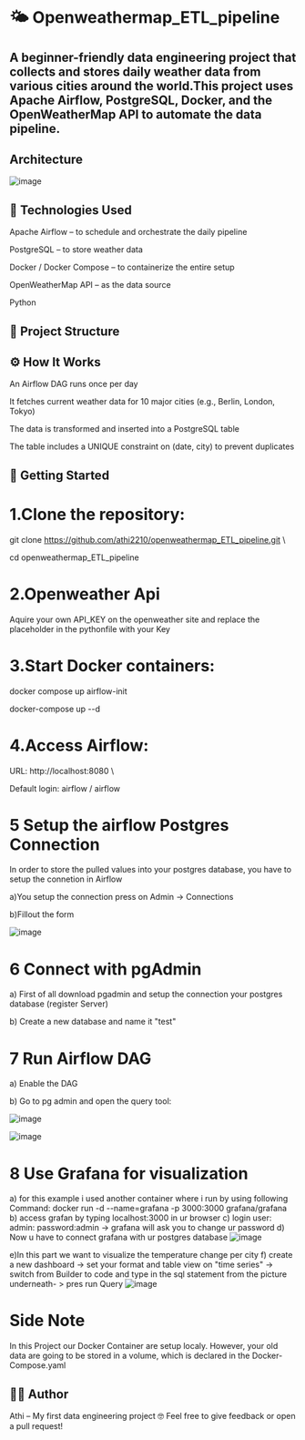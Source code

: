 # 🌤️ Openweathermap_ETL_pipeline
## A beginner-friendly data engineering project that collects and stores daily weather data from various cities around the world.This project uses Apache Airflow, PostgreSQL, Docker, and the OpenWeatherMap API to automate the data pipeline.

## Architecture
![image](https://github.com/user-attachments/assets/26fb2593-3141-4708-aea9-3d27866270c0)


## 🔧 Technologies Used
 Apache Airflow – to schedule and orchestrate the daily pipeline

 PostgreSQL – to store weather data

 Docker / Docker Compose – to containerize the entire setup

 OpenWeatherMap API – as the data source

 Python 
## 📁 Project Structure

## ⚙️ How It Works

An Airflow DAG runs once per day

It fetches current weather data for 10 major cities (e.g., Berlin, London, Tokyo)

The data is transformed and inserted into a PostgreSQL table

The table includes a UNIQUE constraint on (date, city) to prevent duplicates

## 🚀 Getting Started
# 1.Clone the repository:
git clone https://github.com/athi2210/openweathermap_ETL_pipeline.git \\

cd openweathermap_ETL_pipeline
# 2.Openweather Api
Aquire your own API_KEY on the openweather site and replace the placeholder in the pythonfile with your Key
# 3.Start Docker containers:
docker compose up airflow-init

docker-compose up --d
# 4.Access Airflow:
URL: http://localhost:8080 \\

Default login: airflow / airflow
# 5 Setup the airflow Postgres Connection
In order to store the pulled values into your postgres database, you have to setup the connetion in Airflow

a)You setup the connection press on Admin -> Connections

b)Fillout the form

![image](https://github.com/user-attachments/assets/004f9558-fe6b-4e4f-bb88-f09dab40af57)



# 6 Connect with pgAdmin
a) First of all download pgadmin and setup the connection your postgres database (register Server)

b) Create a new database and name it "test"

# 7 Run Airflow DAG
a) Enable the DAG

b) Go to pg admin and open the query tool:

![image](https://github.com/user-attachments/assets/f139a8bf-afef-4c55-8fd6-bb402a9f6abc)

![image](https://github.com/user-attachments/assets/20040c36-28fc-4bac-a4f5-cf7464526939)

# 8 Use Grafana for visualization
a) for this example i used another container where i run by using following Command: docker run -d --name=grafana -p 3000:3000 grafana/grafana
b) access grafan by typing localhost:3000 in ur browser
c) login user: admin: password:admin -> grafana will ask you to change ur password
d) Now u have to connect grafana with ur postgres database
![image](https://github.com/user-attachments/assets/3af0824f-78b4-4524-93c4-7cffe202f8cb)

e)In this part we want to visualize the temperature change per city
f) create a new dashboard -> set your format and table view on "time series" -> switch from Builder to code and type in the sql statement from the picture underneath- > pres run Query
![image](https://github.com/user-attachments/assets/d888d71d-3275-4b02-a2a4-e99513359893)

# Side Note
In this Project our Docker Container are setup localy. However, your old data are going to be stored in a volume, which is declared in the Docker-Compose.yaml

## 🧑‍💻 Author
Athi – My first data engineering project 🤓
Feel free to give feedback or open a pull request!



